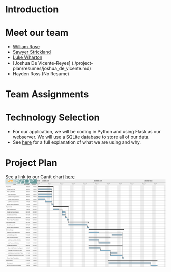 # Introduction

# Meet our team
- [William Rose](./project-plan/resumes/william_rose.md)
- [Sawyer Strickland](./project-plan/resumes/sawyer_strickland.md)
- [Luke Wharton](./project-plan/resumes/luke_wharton.md)
- [Joshua De Vicente-Reyes] (./project-plan/resumes/joshua_de_vicente.md)
- Hayden Ross (No Resume)

# Team Assignments

# Technology Selection
- For our application, we will be coding in Python and using Flask as our webserver. We will use a SQLite database to store all of our data.
- See [here](./project-plan/technology-selection/README.md) for a full explanation of what we are using and why.

# Project Plan
See a link to our Gantt chart [here](./project-plan/gantt-chart/ganttproject.gan)
![Gantt Chart Image](./project-plan/gantt-chart/ganttproject.png)
